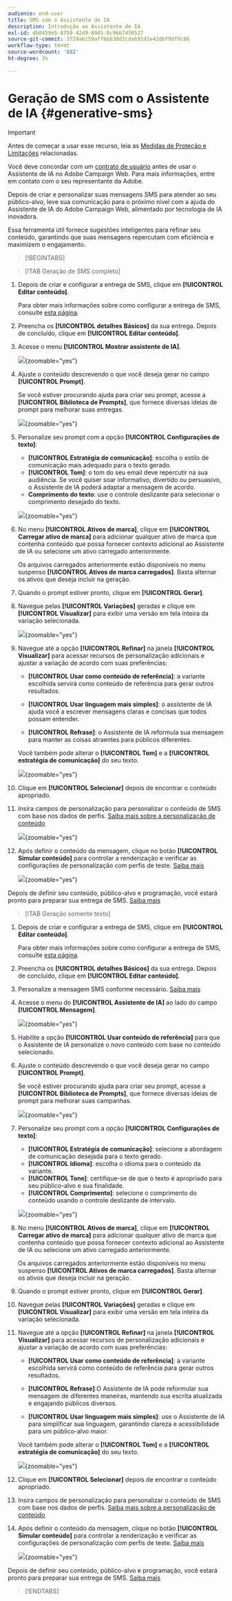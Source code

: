 ```yaml
---
audience: end-user
title: SMS com o Assistente de IA
description: Introdução ao Assistente de IA
exl-id: db0459e5-8759-42d9-8945-8c9667450527
source-git-commit: 3729a6159affbbb30d2cdab91d1e42dbf9df9c86
workflow-type: tm+mt
source-wordcount: '882'
ht-degree: 3%

---
```


# Geração de SMS com o Assistente de IA {#generative-sms}

>[!IMPORTANT]
>
>Antes de começar a usar esse recurso, leia as [Medidas de Proteção e Limitações](generative-gs.md#generative-guardrails) relacionadas.
></br>
>
>Você deve concordar com um [contrato de usuário](https://www.adobe.com/legal/licenses-terms/adobe-dx-gen-ai-user-guidelines.html) antes de usar o Assistente de IA no Adobe Campaign Web. Para mais informações, entre em contato com o seu representante da Adobe.

Depois de criar e personalizar suas mensagens SMS para atender ao seu público-alvo, leve sua comunicação para o próximo nível com a ajuda do Assistente de IA do Adobe Campaign Web, alimentado por tecnologia de IA inovadora.

Essa ferramenta útil fornece sugestões inteligentes para refinar seu conteúdo, garantindo que suas mensagens repercutam com eficiência e maximizem o engajamento.

>[!BEGINTABS]

>[!TAB Geração de SMS completo]

1. Depois de criar e configurar a entrega de SMS, clique em **[!UICONTROL Editar conteúdo]**.

   Para obter mais informações sobre como configurar a entrega de SMS, consulte [esta página](../sms/create-sms.md).

1. Preencha os **[!UICONTROL detalhes Básicos]** da sua entrega. Depois de concluído, clique em **[!UICONTROL Editar conteúdo]**.

1. Acesse o menu **[!UICONTROL Mostrar assistente de IA]**.

   ![](assets/sms-genai-1.png){zoomable="yes"}

1. Ajuste o conteúdo descrevendo o que você deseja gerar no campo **[!UICONTROL Prompt]**.

   Se você estiver procurando ajuda para criar seu prompt, acesse a **[!UICONTROL Biblioteca de Prompts]**, que fornece diversas ideias de prompt para melhorar suas entregas.

   ![](assets/sms-genai-2.png){zoomable="yes"}

1. Personalize seu prompt com a opção **[!UICONTROL Configurações de texto]**:

   * **[!UICONTROL Estratégia de comunicação]**: escolha o estilo de comunicação mais adequado para o texto gerado.
   * **[!UICONTROL Tom]**: o tom do seu email deve repercutir na sua audiência. Se você quiser soar informativo, divertido ou persuasivo, o Assistente de IA poderá adaptar a mensagem de acordo.
   * **Comprimento do texto**: use o controle deslizante para selecionar o comprimento desejado do texto.

   ![](assets/sms-genai-3.png){zoomable="yes"}

1. No menu **[!UICONTROL Ativos de marca]**, clique em **[!UICONTROL Carregar ativo de marca]** para adicionar qualquer ativo de marca que contenha conteúdo que possa fornecer contexto adicional ao Assistente de IA ou selecione um ativo carregado anteriormente.

   Os arquivos carregados anteriormente estão disponíveis no menu suspenso **[!UICONTROL Ativos de marca carregados]**. Basta alternar os ativos que deseja incluir na geração.

1. Quando o prompt estiver pronto, clique em **[!UICONTROL Gerar]**.

1. Navegue pelas **[!UICONTROL Variações]** geradas e clique em **[!UICONTROL Visualizar]** para exibir uma versão em tela inteira da variação selecionada.

   ![](assets/sms-genai-4.png){zoomable="yes"}

1. Navegue até a opção **[!UICONTROL Refinar]** na janela **[!UICONTROL Visualizar]** para acessar recursos de personalização adicionais e ajustar a variação de acordo com suas preferências:

   * **[!UICONTROL Usar como conteúdo de referência]**: a variante escolhida servirá como conteúdo de referência para gerar outros resultados.

   * **[!UICONTROL Usar linguagem mais simples]**: o assistente de IA ajuda você a escrever mensagens claras e concisas que todos possam entender.

   * **[!UICONTROL Refrase]**: o Assistente de IA reformula sua mensagem para manter as coisas atraentes para públicos diferentes.

   Você também pode alterar o **[!UICONTROL Tom]** e a **[!UICONTROL estratégia de comunicação]** do seu texto.

   ![](assets/sms-genai-5.png){zoomable="yes"}

1. Clique em **[!UICONTROL Selecionar]** depois de encontrar o conteúdo apropriado.

1. Insira campos de personalização para personalizar o conteúdo de SMS com base nos dados de perfis. [Saiba mais sobre a personalização de conteúdo](../personalization/personalize.md)

   ![](assets/sms-genai-5.png){zoomable="yes"}

1. Após definir o conteúdo da mensagem, clique no botão **[!UICONTROL Simular conteúdo]** para controlar a renderização e verificar as configurações de personalização com perfis de teste. [Saiba mais](../preview-test/preview-content.md)

   ![](assets/sms-genai-6.png){zoomable="yes"}

Depois de definir seu conteúdo, público-alvo e programação, você estará pronto para preparar sua entrega de SMS. [Saiba mais](../monitor/prepare-send.md)

>[!TAB Geração somente texto]

1. Depois de criar e configurar a entrega de SMS, clique em **[!UICONTROL Editar conteúdo]**.

   Para obter mais informações sobre como configurar a entrega de SMS, consulte [esta página](../sms/create-sms.md).

1. Preencha os **[!UICONTROL detalhes Básicos]** da sua entrega. Depois de concluído, clique em **[!UICONTROL Editar conteúdo]**.

1. Personalize a mensagem SMS conforme necessário. [Saiba mais](../sms/content-sms.md)

1. Acesse o menu do **[!UICONTROL Assistente de IA]** ao lado do campo **[!UICONTROL Mensagem]**.

   ![](assets/sms-text-1.png){zoomable="yes"}

1. Habilite a opção **[!UICONTROL Usar conteúdo de referência]** para que o Assistente de IA personalize o novo conteúdo com base no conteúdo selecionado.

1. Ajuste o conteúdo descrevendo o que você deseja gerar no campo **[!UICONTROL Prompt]**.

   Se você estiver procurando ajuda para criar seu prompt, acesse a **[!UICONTROL Biblioteca de Prompts]**, que fornece diversas ideias de prompt para melhorar suas campanhas.

   ![](assets/sms-text-2.png){zoomable="yes"}

1. Personalize seu prompt com a opção **[!UICONTROL Configurações de texto]**:

   * **[!UICONTROL Estratégia de comunicação]**: selecione a abordagem de comunicação desejada para o texto gerado.
   * **[!UICONTROL Idioma]**: escolha o idioma para o conteúdo da variante.
   * **[!UICONTROL Tone]**: certifique-se de que o texto é apropriado para seu público-alvo e sua finalidade.
   * **[!UICONTROL Comprimento]**: selecione o comprimento do conteúdo usando o controle deslizante de intervalo.

   ![](assets/sms-text-3.png){zoomable="yes"}

1. No menu **[!UICONTROL Ativos de marca]**, clique em **[!UICONTROL Carregar ativo de marca]** para adicionar qualquer ativo de marca que contenha conteúdo que possa fornecer contexto adicional ao Assistente de IA ou selecione um ativo carregado anteriormente.

   Os arquivos carregados anteriormente estão disponíveis no menu suspenso **[!UICONTROL Ativos de marca carregados]**. Basta alternar os ativos que deseja incluir na geração.

1. Quando o prompt estiver pronto, clique em **[!UICONTROL Gerar]**.

1. Navegue pelas **[!UICONTROL Variações]** geradas e clique em **[!UICONTROL Visualizar]** para exibir uma versão em tela inteira da variação selecionada.

1. Navegue até a opção **[!UICONTROL Refinar]** na janela **[!UICONTROL Visualizar]** para acessar recursos de personalização adicionais e ajustar a variação de acordo com suas preferências:

   * **[!UICONTROL Usar como conteúdo de referência]**: a variante escolhida servirá como conteúdo de referência para gerar outros resultados.

   * **[!UICONTROL Refrase]**:O Assistente de IA pode reformular sua mensagem de diferentes maneiras, mantendo sua escrita atualizada e engajando públicos diversos.

   * **[!UICONTROL Usar linguagem mais simples]**: use o Assistente de IA para simplificar sua linguagem, garantindo clareza e acessibilidade para um público-alvo maior.

   Você também pode alterar o **[!UICONTROL Tom]** e a **[!UICONTROL estratégia de comunicação]** do seu texto.

   ![](assets/sms-text-4.png){zoomable="yes"}

1. Clique em **[!UICONTROL Selecionar]** depois de encontrar o conteúdo apropriado.

1. Insira campos de personalização para personalizar o conteúdo de SMS com base nos dados de perfis. [Saiba mais sobre a personalização de conteúdo](../personalization/personalize.md)

1. Após definir o conteúdo da mensagem, clique no botão **[!UICONTROL Simular conteúdo]** para controlar a renderização e verificar as configurações de personalização com perfis de teste. [Saiba mais](../preview-test/preview-content.md)

   ![](assets/sms-text-5.png){zoomable="yes"}

Depois de definir seu conteúdo, público-alvo e programação, você estará pronto para preparar sua entrega de SMS. [Saiba mais](../monitor/prepare-send.md)

>[!ENDTABS]
